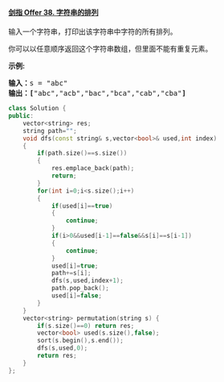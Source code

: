 #### [剑指 Offer 38. 字符串的排列](https://leetcode-cn.com/problems/zi-fu-chuan-de-pai-lie-lcof/)

输入一个字符串，打印出该字符串中字符的所有排列。

你可以以任意顺序返回这个字符串数组，但里面不能有重复元素。

**示例:**

<pre><strong>输入：</strong>s = "abc"
<strong>输出：[</strong>"abc","acb","bac","bca","cab","cba"<strong>]</strong>
</pre>

```cpp
class Solution {
public:
    vector<string> res;
    string path="";
    void dfs(const string& s,vector<bool>& used,int index) 
    {
        if(path.size()==s.size())
        {
            res.emplace_back(path);
            return;
        }
        for(int i=0;i<s.size();i++)
        {
            if(used[i]==true)
            {
                continue;
            }
            if(i>0&&used[i-1]==false&&s[i]==s[i-1])
            {
                continue;
            }
            used[i]=true;
            path+=s[i];
            dfs(s,used,index+1);
            path.pop_back();
            used[i]=false;
        }
    }
    vector<string> permutation(string s) {
        if(s.size()==0) return res;
        vector<bool> used(s.size(),false);
        sort(s.begin(),s.end());
        dfs(s,used,0);
        return res;
    }
};
```
